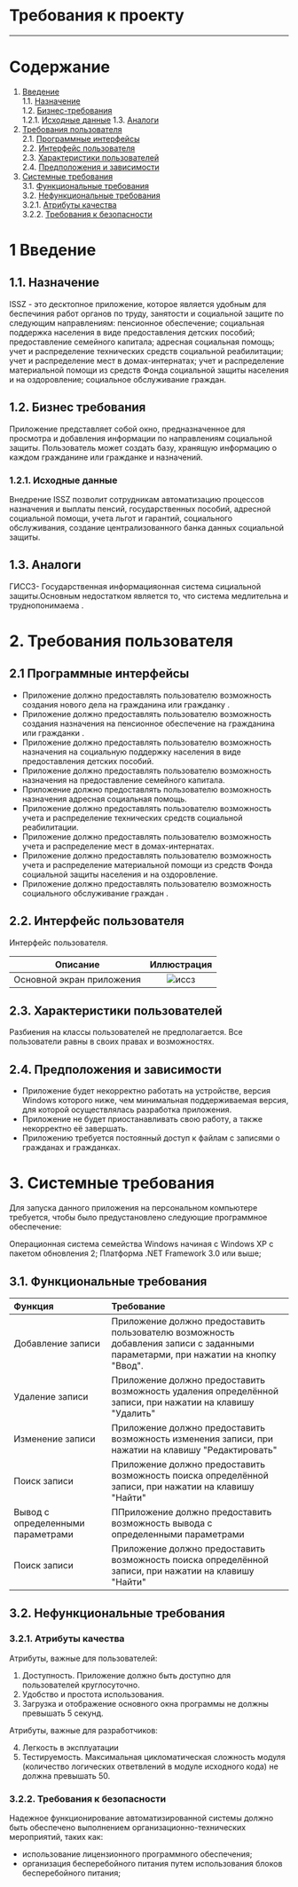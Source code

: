 # Требования к проекту
---

# Содержание

1. [Введение](#intro)  
1.1. [Назначение](#appointment)  
1.2. [Бизнес-требования](#business)  
1.2.1. [Исходные данные](#data)
 1.3.  [Аналоги](#analog)
2. [Требования пользователя](#requirements)  
2.1. [Программные интерфейсы](#interfaces)  
2.2. [Интерфейс пользователя](#ui)  
2.3. [Характеристики пользователей](#users)  
2.4. [Предположения и зависимости](#dependence)  
3. [Системные требования](#systemreq)  
3.1. [Функциональные требования](#functionalreq)  
3.2. [Нефункциональные требования](#nonfunctionalreq)  
3.2.1. [Атрибуты качества](#qa)  
3.2.2. [Требования к безопасности](#security)  


<a name = "intro"/>

# 1 Введение

<a name = "appointment"/>

## 1.1. Назначение
ISSZ - это десктопное приложение, которое является удобным для беспечиния работ органов по труду, занятости и социальной защите по следующим направлениям:
пенсионное обеспечение;
социальная поддержка населения в виде предоставления детских пособий;
предоставление семейного капитала;
адресная социальная помощь;
учет и распределение технических средств социальной реабилитации;
учет и распределение мест в домах-интернатах;
учет и распределение материальной помощи из средств Фонда социальной защиты населения и на оздоровление;
социальное обслуживание граждан.

<a name = "business"/>

## 1.2. Бизнес требования

Приложение представляет собой окно, предназначенное для просмотра и добавления информации по направлениям социальной защиты. Пользователь может создать базу, хранящую информацию о каждом гражданине или гражданке и назначений.
<a name = "data"/>

### 1.2.1. Исходные данные

Внедрение ISSZ позволит сотрудникам автоматизацию процессов назначения и выплаты пенсий, государственных пособий, адресной социальной помощи, учета льгот и гарантий, социального обслуживания, создание централизованного банка данных социальной защиты.

<a name = "requirements"/>

## 1.3. Аналоги

ГИССЗ- Государственная информацияонная система сициальной защиты.Основным недостатком является то, что система медлительна и труднопонимаема .

<a name = "analog"/>

# 2. Требования пользователя


<a name = "interfaces"/>

## 2.1 Программные интерфейсы

* Приложение должно предоставлять пользователю возможность создания нового дела на гражданина или гражданку .
* Приложение должно предоставлять пользователю возможность создания назначения на пенсионное обеспечение на гражданина или гражданки .
* Приложение должно предоставлять пользователю возможность назначения на социальную поддержку населения в виде предоставления детских пособий.
* Приложение должно предоставлять пользователю возможность назначения на предоставление семейного капитала.
* Приложение должно предоставлять пользователю возможность назначения адресная социальная помощь.
* Приложение должно предоставлять пользователю возможность  учета и распределение технических средств социальной реабилитации.
* Приложение должно предоставлять пользователю возможность учета и распределение мест в домах-интернатах.
* Приложение должно предоставлять пользователю возможность учета и распределение материальной помощи из средств Фонда социальной защиты населения и на оздоровление.
* Приложение должно предоставлять пользователю возможность социального обслуживание граждан .

<a name = "ui"/>

## 2.2. Интерфейс пользователя

Интерфейс пользователя.


| Описание| Иллюстрация|
| :------: | :-------: |
| Основной экран приложения | ![иссз](/Images/chat.png) |




<a name = "users"/>

## 2.3. Характеристики пользователей

Разбиения на классы пользователей не предполагается. Все пользователи равны в своих правах и возможностях.


<a name = "dependence"/>

## 2.4. Предположения и зависимости

* Приложение будет некорректно работать на устройстве, версия Windows которого ниже, чем минимальная поддерживаемая версия, для которой осуществлялась разработка приложения.
* Приложение не будет приостанавливать свою работу, а также некорректно её завершать. 
* Приложению требуется постоянный доступ к файлам с записями о гражданах и гражданках.

<a name = "systemreq"/>

# 3. Системные требования

Для запуска данного приложения на персональном компьютере требуется, чтобы было предустановлено следующие программное обеспечение:

Операционная система семейства Windows начиная с Windows XP с пакетом обновления 2;
Платформа .NET Framework 3.0 или выше;


<a name = "functionalreq"/>

## 3.1. Функциональные требования
| Функция | Требование |
| :--- | :--- |
| Добавление записи | Приложение должно предоставить пользователю возможность добавления записи  с заданными параметарми, при нажатии на                      кнопку "Ввод". |
| Удаление записи | Приложение должно предоставить возможность удаления определённой записи, при нажатии на клавишу "Удалить" |
| Изменение записи | Приложение должно предоставить возможность изменения записи, при нажатии на клавишу "Редактировать" |
| Поиск записи | Приложение должно предоставить возможность поиска определённой записи, при нажатии на клавишу "Найти" |
| Вывод с определенными параметрами | ППриложение должно предоставить возможность вывода с определенными параметрами |
| Поиск записи | Приложение должно предоставить возможность поиска определённой записи, при нажатии на клавишу "Найти" |
                     

<a name = "nonfunctionalreq"/>

## 3.2. Нефункциональные требования


<a name = "qa"/>

### 3.2.1. Атрибуты качества

Атрибуты, важные для пользователей:
1. Доступность. Приложение должно быть доступно для пользователей круглосуточно.
2. Удобство и простота использования.
3. Загрузка и отображение основного окна программы не должны превышать 5 секунд.  

Атрибуты, важные для разработчиков:

4. Легкость в эксплуатации
5. Тестируемость. Максимальная цикломатическая сложность модуля (количество логических ответвлений в модуле исходного кода) не должна превышать 50.


<a name = "security"/>

### 3.2.2. Требования к безопасности

Надежное функционирование автоматизированной системы должно быть обеспечено выполнением организационно-технических мероприятий, таких как:

- использование лицензионного программного обеспечения;
- организация бесперебойного питания путем использования блоков бесперебойного питания;

